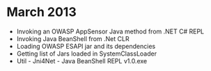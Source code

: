 # March 2013

* Invoking an OWASP AppSensor Java method from .NET C# REPL
* Invoking Java BeanShell from .Net CLR
* Loading OWASP ESAPI jar and its dependencies
* Getting list of Jars loaded in SystemClassLoader
* Util - Jni4Net - Java BeanShell REPL v1.0.exe
